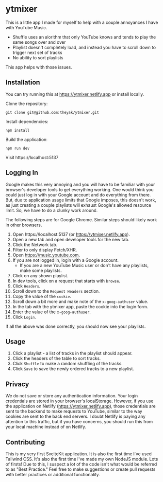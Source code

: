 # ytmixer

This is a little app I made for myself to help with a couple annoyances I have with YouTube Music.

* Shuffle uses an alorithm that only YouTube knows and tends to play the same songs over and over
* Playlist doesn't completely load, and instead you have to scroll down to trigger next set of tracks
* No ability to sort playlists

This app helps with those issues.

## Installation

You can try running this at https://ytmixer.netlify.app or install locally.

Clone the repository:

```
git clone git@github.com:theyak/ytmixer.git
```

Install dependencies:

```
npm install
```

Build the application:

```
npm run dev
```

Visit https://localhost:5137

## Logging In

Google makes this very annoying and you will have to be familiar with your browser's
developer tools to get everything working. One would think you could just log in with
your Google account and do everything from there. But, due to application usage limits
that Google imposes, this doesn't work, as just creating a couple playlists will exhaust
Google's allowed resource limit. So, we have to do a clunky work around.

The following steps are for Google Chrome. Similar steps should likely work in
other browsers.

1. Open https://localhost:5137 (or https://ytmixer.netlify.app).
2. Open a new tab and open developer tools for the new tab.
3. Click the Network tab.
4. Filter to only display Fetch/XHR.
5. Open https://music.youtube.com.
6. If you are not logged in, login with a Google account.
    * If you are a new YouTube Music user or don't have any playlists, make some playlists.
7. Click on any shown playlist.
8. In dev tools, click on a request that starts with `browse`.
9. Click `Headers`.
10. Scroll down to the `Request Headers` section.
11. Copy the value of the `cookie`.
12. Scroll down a bit more and make note of the `x-goog-authuser` value.
13. In the tab with the ytmixer app, paste the cookie into the login form.
14. Enter the value of the `x-goog-authuser`.
15. Click `Login`.

If all the above was done correctly, you should now see your playlists.

## Usage

1. Click a playlist - a list of tracks in the playlist should appear.
2. Click the headers of the table to sort tracks.
3. Click `Shuffle` to make a random shuffling of the tracks.
4. Click `Save` to save the newly ordered tracks to a new playlist.

## Privacy

We do not save or store any authentication information. Your login credentials
are stored in your browser's localStorage. However, if you use the application on
Netlify (https://ytmixer.netlify.app), those credentials are sent to the backend to
make requests to YouTube, similar to the way cookies are sent to the back end servers.
I doubt Netlify is paying any attention to this traffic, but if you have concerns, you
should run this from your local machine instead of on Netlify.

## Contributing

This is my very first SvelteKit application. It is also the first time I've used Tailwind CSS.
It's also the first time I've made my own NodeJS module. Lots of firsts! Due to this, I suspect
a lot of the code isn't what would be referred to as "Best Practice." Feel free to make suggestions
or create pull requests with better practices or additional functionality.
